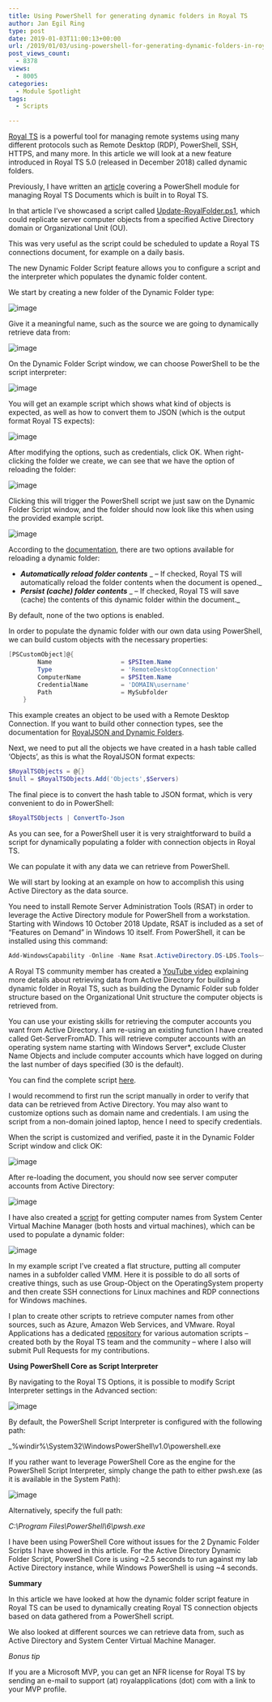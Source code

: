 ```yaml
---
title: Using PowerShell for generating dynamic folders in Royal TS
author: Jan Egil Ring
type: post
date: 2019-01-03T11:00:13+00:00
url: /2019/01/03/using-powershell-for-generating-dynamic-folders-in-royal-ts/
post_views_count:
  - 8378
views:
  - 8005
categories:
  - Module Spotlight
tags:
  - Scripts

---
```

[Royal TS][1] is a powerful tool for managing remote systems using many different protocols such as Remote Desktop (RDP), PowerShell, SSH, HTTPS, and many more. In this article we will look at a new feature introduced in Royal TS 5.0 (released in December 2018) called dynamic folders.

Previously, I have written an [article][2] covering a PowerShell module for managing Royal TS Documents which is built in to Royal TS. 

In that article I’ve showcased a script called [Update-RoyalFolder.ps1][3], which could replicate server computer objects from a specified Active Directory domain or Organizational Unit (OU).

This was very useful as the script could be scheduled to update a Royal TS connections document, for example on a daily basis.

The new Dynamic Folder Script feature allows you to configure a script and the interpreter which populates the dynamic folder content. 

We start by creating a new folder of the Dynamic Folder type:

![image](/images/royalts1.png)

Give it a meaningful name, such as the source we are going to dynamically retrieve data from:

![image](/images/royalts2.png)

On the Dynamic Folder Script window, we can choose PowerShell to be the script interpreter:

![image](/images/royalts3.png)

You will get an example script which shows what kind of objects is expected, as well as how to convert them to JSON (which is the output format Royal TS expects):

![image](/images/royalts4.png)

After modifying the options, such as credentials, click OK. When right-clicking the folder we create, we can see that we have the option of reloading the folder:

![image](/images/royalts5.png)

Clicking this will trigger the PowerShell script we just saw on the Dynamic Folder Script window, and the folder should now look like this when using the provided example script.

![image](/images/royalts6.png)

According to the [documentation][4], there are two options available for reloading a dynamic folder:

  * **_Automatically reload folder contents_**
_ &#8211; If checked, Royal TS will automatically reload the folder contents when the document is opened._
  * **_Persist (cache) folder contents_**
_ &#8211; If checked, Royal TS will save (cache) the contents of this dynamic folder within the document._

By default, none of the two options is enabled.

In order to populate the dynamic folder with our own data using PowerShell, we can build custom objects with the necessary properties:

```powershell
[PSCustomObject]@{
        Name                   = $PSItem.Name
        Type                   = 'RemoteDesktopConnection'
        ComputerName           = $PSItem.Name
        CredentialName         = 'DOMAIN\username'
        Path                   = MySubfolder
    }
```


This example creates an object to be used with a Remote Desktop Connection. If you want to build other connection types, see the documentation for [RoyalJSON and Dynamic Folders][5].

Next, we need to put all the objects we have created in a hash table called ‘Objects’, as this is what the RoyalJSON format expects:

```powershell
$RoyalTSObjects = @{}
$null = $RoyalTSObjects.Add('Objects',$Servers)
```

The final piece is to convert the hash table to JSON format, which is very convenient to do in PowerShell:

```powershell
$RoyalTSObjects | ConvertTo-Json
```


As you can see, for a PowerShell user it is very straightforward to build a script for dynamically populating a folder with connection objects in Royal TS.

We can populate it with any data we can retrieve from PowerShell.

We will start by looking at an example on how to accomplish this using Active Directory as the data source.

You need to install Remote Server Administration Tools (RSAT) in order to leverage the Active Directory module for PowerShell from a workstation. Starting with Windows 10 October 2018 Update, RSAT is included as a set of &#8220;Features on Demand&#8221; in Windows 10 itself. From PowerShell, it can be installed using this command:

```powershell
Add-WindowsCapability -Online -Name Rsat.ActiveDirectory.DS-LDS.Tools~~~~0.0.1.0
```


A Royal TS community member has created a [YouTube video][6] explaining more details about retrieving data from Active Directory for building a dynamic folder in Royal TS, such as building the Dynamic Folder sub folder structure based on the Organizational Unit structure the computer objects is retrieved from.

You can use your existing skills for retrieving the computer accounts you want from Active Directory. I am re-using an existing function I have created called Get-ServerFromAD. This will retrieve computer accounts with an operating system name starting with Windows Server*, exclude Cluster Name Objects and include computer accounts which have logged on during the last number of days specified (30 is the default).

You can find the complete script [here][7].

I would recommend to first run the script manually in order to verify that data can be retrieved from Active Directory. You may also want to customize options such as domain name and credentials. I am using the script from a non-domain joined laptop, hence I need to specify credentials.

When the script is customized and verified, paste it in the Dynamic Folder Script window and click OK:

![image](/images/royalts7.png)

After re-loading the document, you should now see server computer accounts from Active Directory:

![image](/images/royalts8.png)

I have also created a [script][8] for getting computer names from System Center Virtual Machine Manager (both hosts and virtual machines), which can be used to populate a dynamic folder:

![image](/images/royalts9.png)

In my example script I’ve created a flat structure, putting all computer names in a subfolder called VMM. Here it is possible to do all sorts of creative things, such as use Group-Object on the OperatingSystem property and then create SSH connections for Linux machines and RDP connections for Windows machines.

I plan to create other scripts to retrieve computer names from other sources, such as Azure, Amazon Web Services, and VMware. Royal Applications has a dedicated [repository][9] for various automation scripts &#8211; created both by the Royal TS team and the community – where I also will submit Pull Requests for my contributions.

**Using PowerShell Core as Script Interpreter**

By navigating to the Royal TS Options, it is possible to modify Script Interpreter settings in the Advanced section:

![image](/images/royalts10.png)

By default, the PowerShell Script Interpreter is configured with the following path:

_%windir%\System32\WindowsPowerShell\v1.0\powershell.exe

If you rather want to leverage PowerShell Core as the engine for the PowerShell Script Interpreter, simply change the path to either pwsh.exe (as it is available in the System Path):

![image](/images/royalts11.png)

Alternatively, specify the full path:

_C:\Program Files\PowerShell\6\pwsh.exe_

I have been using PowerShell Core without issues for the 2 Dynamic Folder Scripts I have showed in this article. For the Active Directory Dynamic Folder Script, PowerShell Core is using ~2.5 seconds to run against my lab Active Directory instance, while Windows PowerShell is using ~4 seconds.

**Summary**

In this article we have looked at how the dynamic folder script feature in Royal TS can be used to dynamically creating Royal TS connection objects based on data gathered from a PowerShell script.

We also looked at different sources we can retrieve data from, such as Active Directory and System Center Virtual Machine Manager.

_Bonus tip_

If you are a Microsoft MVP, you can get an NFR license for Royal TS by sending an e-mail to support (at) royalapplications (dot) com with a link to your MVP profile.

[1]: https://www.royalapplications.com/
[2]: https://www.powershellmagazine.com/2015/01/08/introducing-the-royal-ts-powershell-module/
[3]: https://github.com/janegilring/PSCommunity/blob/master/Royal%20TS/Update-RoyalFolder.ps1
[4]: https://content.royalapplications.com/Help/RoyalTS/V5/index.html?reference_dynamicfolder_advanced.htm
[5]: https://support.royalapplications.com/support/solutions/articles/17000070210
[6]: https://www.youtube.com/watch?v=pKurlGhMfoQ
[7]: https://github.com/janegilring/PSCommunity/blob/master/Royal%20TS/Dynamic%20Folder%20Scripts/Get-ServerFromAD.ps1
[8]: https://github.com/janegilring/PSCommunity/blob/master/Royal%20TS/Dynamic%20Folder%20Scripts/Get-ServerFromSCVMM.ps1
[9]: https://github.com/royalapplications/toolbox